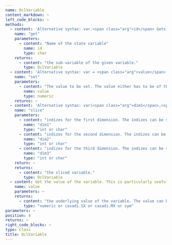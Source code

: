 ```yaml
--- 
name: OclVariable
content_markdown: ~
left_code_blocks: ~
methods: 
  - content: 'Alternative syntax: var.<span class="arg">id</span> Gets a sub-variable of a variable. You can use the shorthand notation with the dot operator, e.g.: solution.states.x'
    name: "get"
    parameters: 
      - content: "Name of the state variable"
        name: id
        type: char
    returns: 
      - content: "the sub-variable of the given variable."
        type: OclVariable
  - content: 'Alternative syntax: var = <span class="arg">value</span> Sets a value to the variable.'
    name: "set"
    parameters: 
      - content: "The value to be set. The value either has to be of the same dimension as the variable or if possible it will be repeated in some dimensions to fit the variable. Scalar values will be set to all entries of the variable. You can use the shorthand notation, e.g. initialGuess.states.x = [1,2,3]"
        name: value
        type: numeric
    returns: ~
  - content: 'Alternative syntax: var(<span class="arg">dim1</span>,<span class="arg">dim2</span>,<span class="arg">dim3</span>) Gets a slice of a variable. You can use the shorthand notation e.g.: x = var(1:10,1,:)'
    name: "slice"
    parameters: 
      - content: "indizes for the first dimension. The indizes can be scalar, integer arrays, or one of: 'all', ':', 'end'."
        name: "dim1"
        type: "int or char"
      - content: "indizes for the second dimension. The indizes can be scalar, integer arrays, or one of: 'all', ':', 'end'."
        name: "dim2"
        type: "int or char"
      - content: "indizes for the third dimension. The indizes can be scalar, integer arrays, or one of: 'all', ':', 'end'."
        name: "dim3"
        type: "int or char"
    return: ~
    returns: 
      - content: "the sliced variable."
        type: OclVariable
  - content: Get the value of the variable. This is particularly usefule if you want to plot the numeric values of the variable, for example for the solution. In system and OCP definition this gives you the underlying symbolic values.
    name: value
    parameters: ~
    returns: 
      - content: "the underlying value of the variable. The value can be either numeric (for initial guess and solution) or symbolic (in system/ocp definitions)."
        type: "numeric or casadi.SX or casadi.MX or sym"
parameters: ~
position: 4
returns: ~
right_code_blocks: ~
type: Class
title: OclVariable
---
```

